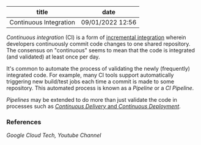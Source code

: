 | title | date |
|---|---|
| Continuous Integration | 09/01/2022 12:56 |

*Continuous integration* (CI) is a form of [incremental integration](1661984656.md) wherein developers 
continuously commit code changes to one shared repository. The consensus on "continuous" seems 
to mean that the code is integrated (and validated) at least once per day.

It's common to automate the process of validating the newly (frequently) integrated code. For example,
many CI tools support automatically triggering new build/test jobs each time a commit is made to
some repository. This automated process is known as a *Pipeline* or a *CI Pipeline*. 

*Pipelines* may be extended to do more than just validate the code in processes such as [*Continuous Delivery*
and *Continuous Deployment*](1662051924.md).

### References
_Google Cloud Tech, Youtube Channel_
